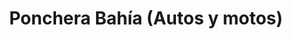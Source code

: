 ---
title: "Ponchera Bahía (Autos y motos)"
url: /ciudad-de-matanzas/ponchera-bahia-autos-y-motos/
shop: neumáticos
---